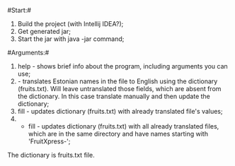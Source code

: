 #Start:#
1) Build the project (with Intellij IDEA?);
2) Get generated jar;
3) Start the jar with java -jar command;

#Arguments:#
1) help - shows brief info about the program, including arguments you can use;
2) <file name> - translates Estonian names in the file to English using the dictionary (fruits.txt). Will leave untranslated those fields, which are absent from the dictionary. In this case translate manually and then update the dictionary;
3) <file name> fill - updates dictionary (fruits.txt) with already translated file's values;
4) - fill - updates dictionary (fruits.txt) with all already translated files, which are in the same directory and have names starting with 'FruitXpress-';

The dictionary is fruits.txt file.

